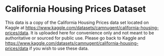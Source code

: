 # California Housing Prices Dataset

This data is a copy of the California Housing Prices data set located on Kaggle at https://www.kaggle.com/datasets/camnugent/california-housing-prices/data. It is uploaded here for convenience only and not meant to be authoritative or sourced for public use.  Please go back to Kaggle and https://www.kaggle.com/datasets/camnugent/california-housing-prices/data if you wish to use these data.


